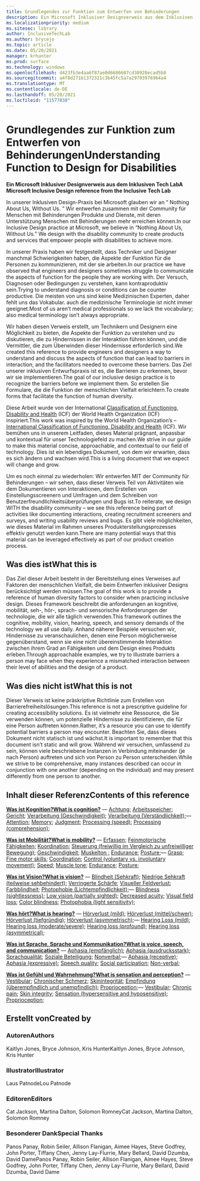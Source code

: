 ```yaml
---
title: Grundlegendes zur Funktion zum Entwerfen von Behinderungen
description: Ein Microsoft Inklusiver Designverweis aus dem Inklusiven Tech Lab
ms.localizationpriority: medium
ms.sitesec: library
author: InclusiveTechLab
ms.author: brycejo
ms.topic: article
ms.date: 05/20/2021
manager: krhunter
ms.prod: surface
ms.technology: windows
ms.openlocfilehash: d423fb3e4aa6f87ae0d6686607cd30920ecad5b8
ms.sourcegitcommit: a4f8d271b1372321c3b45fc5a7a29703976964a4
ms.translationtype: MT
ms.contentlocale: de-DE
ms.lasthandoff: 05/20/2021
ms.locfileid: "11577838"
---
```

# <a name="understanding-function-to-design-for-disabilities"></a><span data-ttu-id="dd9f7-103">Grundlegendes zur Funktion zum Entwerfen von Behinderungen</span><span class="sxs-lookup"><span data-stu-id="dd9f7-103">Understanding Function to Design for Disabilities</span></span>
**<span data-ttu-id="dd9f7-104">Ein Microsoft Inklusiver Designverweis aus dem Inklusiven Tech Lab</span><span class="sxs-lookup"><span data-stu-id="dd9f7-104">A Microsoft Inclusive Design reference from the Inclusive Tech Lab</span></span>**

<span data-ttu-id="dd9f7-105">In unserer Inklusiven Design-Praxis bei Microsoft glauben wir an &ldquo; Nothing About Us, Without Us. &rdquo; Wir entwerfen zusammen mit der Community für Menschen mit Behinderungen Produkte und Dienste, mit deren Unterstützung Menschen mit Behinderungen mehr erreichen können.</span><span class="sxs-lookup"><span data-stu-id="dd9f7-105">In our Inclusive Design practice at Microsoft, we believe in &ldquo;Nothing About Us, Without Us.&rdquo; We design with the disability community to create products and services that empower people with disabilities to achieve more.</span></span> 

<span data-ttu-id="dd9f7-106">In unserer Praxis haben wir festgestellt, dass Techniker und Designer manchmal Schwierigkeiten haben, die Aspekte der Funktion für die Personen zu kommunizieren, mit der sie arbeiten.</span><span class="sxs-lookup"><span data-stu-id="dd9f7-106">In our practice we have observed that engineers and designers sometimes struggle to communicate the aspects of function for the people they are working with.</span></span> <span data-ttu-id="dd9f7-107">Der Versuch, Diagnosen oder Bedingungen zu verstehen, kann kontraproduktiv sein.</span><span class="sxs-lookup"><span data-stu-id="dd9f7-107">Trying to understand diagnosis or conditions can be counter productive.</span></span> <span data-ttu-id="dd9f7-108">Die meisten von uns sind keine Medizinischen Experten, daher fehlt uns das Vokabular. auch die medizinische Terminologie ist nicht immer geeignet.</span><span class="sxs-lookup"><span data-stu-id="dd9f7-108">Most of us aren’t medical professionals so we lack the vocabulary; also medical terminology isn’t always appropriate.</span></span>

<span data-ttu-id="dd9f7-109">Wir haben diesen Verweis erstellt, um Technikern und Designern eine Möglichkeit zu bieten, die Aspekte der Funktion zu verstehen und zu diskutieren, die zu Hindernissen in der Interaktion führen können, und die Vermittler, die zum Überwinden dieser Hindernisse erforderlich sind.</span><span class="sxs-lookup"><span data-stu-id="dd9f7-109">We created this reference to provide engineers and designers a way to understand and discuss the aspects of function that can lead to barriers in interaction, and the facilitators needed to overcome these barriers.</span></span> <span data-ttu-id="dd9f7-110">Das Ziel unserer inklusiven Entwurfspraxis ist es, die Barrieren zu erkennen, bevor wir sie implementieren.</span><span class="sxs-lookup"><span data-stu-id="dd9f7-110">The goal of our inclusive design practice is to recognize the barriers before we implement them.</span></span> <span data-ttu-id="dd9f7-111">So erstellen Sie Formulare, die die Funktion der menschlichen Vielfalt erleichtern.</span><span class="sxs-lookup"><span data-stu-id="dd9f7-111">To create forms that facilitate the function of human diversity.</span></span>

<span data-ttu-id="dd9f7-112">Diese Arbeit wurde von der International [Classification of Functioning, Disability and Health](https://www.who.int/standards/classifications/international-classification-of-functioning-disability-and-health) (ICF) der World Health Organization (ICF) inspiriert.</span><span class="sxs-lookup"><span data-stu-id="dd9f7-112">This work was inspired by the World Health Organization’s – [International Classification of Functioning, Disability and Health](https://www.who.int/standards/classifications/international-classification-of-functioning-disability-and-health) (ICF).</span></span> <span data-ttu-id="dd9f7-113">Wir bemühen uns in unserem Leitfaden, dieses Material prägnant, anpassbar und kontextual für unser Technologiefeld zu machen.</span><span class="sxs-lookup"><span data-stu-id="dd9f7-113">We strive in our guide to make this material concise, approachable, and contextual to our field of technology.</span></span> <span data-ttu-id="dd9f7-114">Dies ist ein lebendiges Dokument, von dem wir erwarten, dass es sich ändern und wachsen wird.</span><span class="sxs-lookup"><span data-stu-id="dd9f7-114">This is a living document that we expect will change and grow.</span></span>

<span data-ttu-id="dd9f7-115">Um es noch einmal zu wiederholen: Wir entwerfen MIT der Community für Behinderungen – wir sehen, dass dieser Verweis Teil von Aktivitäten wie dem Dokumentieren von Interaktionen, dem Erstellen von Einstellungsscreenern und Umfragen und dem Schreiben von Benutzerfreundlichkeitsüberprüfungen und Bugs ist.</span><span class="sxs-lookup"><span data-stu-id="dd9f7-115">To reiterate, we design WITH the disability community – we see this reference being part of activities like documenting interactions, creating recruitment screeners and surveys, and writing usability reviews and bugs.</span></span> <span data-ttu-id="dd9f7-116">Es gibt viele möglichkeiten, wie dieses Material im Rahmen unseres Produkterstellungsprozesses effektiv genutzt werden kann.</span><span class="sxs-lookup"><span data-stu-id="dd9f7-116">There are many potential ways that this material can be leveraged effectively as part of our product creation process.</span></span>

## <a name="what-this-is"></a><span data-ttu-id="dd9f7-117">Was dies ist</span><span class="sxs-lookup"><span data-stu-id="dd9f7-117">What this is</span></span>

<span data-ttu-id="dd9f7-118">Das Ziel dieser Arbeit besteht in der Bereitstellung eines Verweises auf Faktoren der menschlichen Vielfalt, die beim Entwerfen inklusiver Designs berücksichtigt werden müssen.</span><span class="sxs-lookup"><span data-stu-id="dd9f7-118">The goal of this work is to provide a reference of human diversity factors to consider when practicing inclusive design.</span></span> <span data-ttu-id="dd9f7-119">Dieses Framework beschreibt die anforderungen an kognitive, mobilität, seh-, hör-, sprach- und sensorische Anforderungen der technologie, die wir alle täglich verwenden.</span><span class="sxs-lookup"><span data-stu-id="dd9f7-119">This framework outlines the cognitive, mobility, vision, hearing, speech, and sensory demands of the technology we all use daily.</span></span> <span data-ttu-id="dd9f7-120">Anhand näherer Beispiele versuchen wir, Hindernisse zu veranschaulichen, denen eine Person möglicherweise gegenüberstand, wenn sie eine nicht übereinstimmende Interaktion zwischen ihrem Grad an Fähigkeiten und dem Design eines Produkts erleben.</span><span class="sxs-lookup"><span data-stu-id="dd9f7-120">Through approachable examples, we try to illustrate barriers a person may face when they experience a mismatched interaction between their level of abilities and the design of a product.</span></span>

## <a name="what-this-is-not"></a><span data-ttu-id="dd9f7-121">Was dies nicht ist</span><span class="sxs-lookup"><span data-stu-id="dd9f7-121">What this is not</span></span>

<span data-ttu-id="dd9f7-122">Dieser Verweis ist keine präskriptive Richtlinie zum Erstellen von Barrierefreiheitslösungen.</span><span class="sxs-lookup"><span data-stu-id="dd9f7-122">This reference is not a prescriptive guideline for creating accessibility solutions.</span></span> <span data-ttu-id="dd9f7-123">Es ist vielmehr eine Ressource, die Sie verwenden können, um potenzielle Hindernisse zu identifizieren, die für eine Person auftreten können.</span><span class="sxs-lookup"><span data-stu-id="dd9f7-123">Rather, it’s a resource you can use to identify potential barriers a person may encounter.</span></span> <span data-ttu-id="dd9f7-124">Beachten Sie, dass dieses Dokument nicht statisch ist und wächst.</span><span class="sxs-lookup"><span data-stu-id="dd9f7-124">It is important to remember that this document isn’t static and will grow.</span></span> <span data-ttu-id="dd9f7-125">Während wir versuchen, umfassend zu sein, können viele beschriebene Instanzen in Verbindung miteinander (je nach Person) auftreten und sich von Person zu Person unterscheiden.</span><span class="sxs-lookup"><span data-stu-id="dd9f7-125">While we strive to be comprehensive, many instances described can occur in conjunction with one another (depending on the individual) and may present differently from one person to another.</span></span>

## <a name="contents-of-this-reference"></a><span data-ttu-id="dd9f7-126">Inhalt dieser Referenz</span><span class="sxs-lookup"><span data-stu-id="dd9f7-126">Contents of this reference</span></span>

**[<span data-ttu-id="dd9f7-127">Was ist Kognition?</span><span class="sxs-lookup"><span data-stu-id="dd9f7-127">What is cognition?</span></span>](cognition.md)** <span data-ttu-id="dd9f7-128">— [Achtung;](cognition-attention.md) [Arbeitsspeicher](cognition-memory.md); [Gericht](cognition-judgment.md); [Verarbeitung (Geschwindigkeit)](cognition-processing-speed.md); [Verarbeitung (Verständlichkeit)](cognition-processing-comprehension.md);</span><span class="sxs-lookup"><span data-stu-id="dd9f7-128">— [Attention](cognition-attention.md); [Memory](cognition-memory.md); [Judgment](cognition-judgment.md); [Processing (speed)](cognition-processing-speed.md); [Processing (comprehension)](cognition-processing-comprehension.md);</span></span> 

**[<span data-ttu-id="dd9f7-129">Was ist Mobilität?</span><span class="sxs-lookup"><span data-stu-id="dd9f7-129">What is mobility?</span></span>](mobility.md)** <span data-ttu-id="dd9f7-130">— [Erfassen](mobility-grasp.md); [Feinmotorische Fähigkeiten;](mobility-fine-motor-skills.md) [Koordination](mobility-coordination.md); [Steuerung (freiwillig im Vergleich zu unfreiwilliger Bewegung)](mobility-control.md); [Geschwindigkeit](mobility-speed.md); [Muskelton ;](mobility-muscle-tone.md) [Endurance](mobility-endurance.md); [Posture](mobility-posture.md);</span><span class="sxs-lookup"><span data-stu-id="dd9f7-130">— [Grasp](mobility-grasp.md); [Fine motor skills](mobility-fine-motor-skills.md); [Coordination](mobility-coordination.md); [Control (voluntary vs. involuntary movement)](mobility-control.md); [Speed](mobility-speed.md); [Muscle tone](mobility-muscle-tone.md); [Endurance](mobility-endurance.md); [Posture](mobility-posture.md);</span></span> 

**[<span data-ttu-id="dd9f7-131">Was ist Vision?</span><span class="sxs-lookup"><span data-stu-id="dd9f7-131">What is vision?</span></span>](vision.md)** <span data-ttu-id="dd9f7-132">— [Blindheit (Sehkraft)](vision-blindness-sightlessness.md); [Niedrige Sehkraft (teilweise sehbehindert)](vision-low-vision-partially-sighted.md); [Verringerte Schärfe](vision-decreased-acuity.md); [Visueller Feldverlust](vision-visual-field-loss.md); [Farbblindheit](vision-color-blindness.md); [Photophobie (Lichtempfindlichkeit)](vision-photophobia-light-sensitivity.md);</span><span class="sxs-lookup"><span data-stu-id="dd9f7-132">— [Blindness (sightlessness)](vision-blindness-sightlessness.md); [Low vision (partially sighted)](vision-low-vision-partially-sighted.md); [Decreased acuity](vision-decreased-acuity.md); [Visual field loss](vision-visual-field-loss.md); [Color blindness](vision-color-blindness.md); [Photophobia (light sensitivity)](vision-photophobia-light-sensitivity.md);</span></span> 

**[<span data-ttu-id="dd9f7-133">Was hört?</span><span class="sxs-lookup"><span data-stu-id="dd9f7-133">What is hearing?</span></span>](hearing.md)** <span data-ttu-id="dd9f7-134">— [Hörverlust (mild)](hearing-mild.md); [Hörverlust (mittel/schwer)](hearing-moderate-severe.md); [Hörverlust (tiefgründig)](hearing-profound.md); [Hörverlust (asymmetrisch)](hearing-asymmetrical.md);</span><span class="sxs-lookup"><span data-stu-id="dd9f7-134">— [Hearing Loss (mild)](hearing-mild.md); [Hearing loss (moderate/severe)](hearing-moderate-severe.md); [Hearing loss (profound)](hearing-profound.md); [Hearing loss (asymmetrical)](hearing-asymmetrical.md);</span></span> 

**[<span data-ttu-id="dd9f7-135">Was ist Sprache, Sprache und Kommunikation?</span><span class="sxs-lookup"><span data-stu-id="dd9f7-135">What is voice, speech, and communication?</span></span>](voice-speech-communication.md)** <span data-ttu-id="dd9f7-136">— [Aphasia (empfänglich)](voice-speech-communication-aphasia-receptive.md); [Aphasia (ausdrucksstark)](voice-speech-communication-aphasia-expressive.md); [Sprachqualität](voice-speech-communication-speech-quality.md); [Soziale Beteiligung;](voice-speech-communication-social-participation.md) [Nonverbal](voice-speech-communication-non-verbal.md);</span><span class="sxs-lookup"><span data-stu-id="dd9f7-136">— [Aphasia (receptive)](voice-speech-communication-aphasia-receptive.md); [Aphasia (expressive)](voice-speech-communication-aphasia-expressive.md); [Speech quality](voice-speech-communication-speech-quality.md); [Social participation](voice-speech-communication-social-participation.md); [Non-verbal](voice-speech-communication-non-verbal.md);</span></span> 

**[<span data-ttu-id="dd9f7-137">Was ist Gefühl und Wahrnehmung?</span><span class="sxs-lookup"><span data-stu-id="dd9f7-137">What is sensation and perception?</span></span>](sensation-perception.md)** <span data-ttu-id="dd9f7-138">— [Vestibular](sensation-perception-vestibular.md); [Chronischer Schmerz;](sensation-perception-chronic-pain.md) [Skinintegrität](sensation-perception-skin-integrity.md); [Empfindung (überempfindlich und unempfindlich)](sensation-perception-sensation.md); [Proprioception](sensation-perception-proprioception.md);</span><span class="sxs-lookup"><span data-stu-id="dd9f7-138">— [Vestibular](sensation-perception-vestibular.md); [Chronic pain](sensation-perception-chronic-pain.md); [Skin integrity](sensation-perception-skin-integrity.md); [Sensation (hypersensitive and hyposensitive)](sensation-perception-sensation.md); [Proprioception](sensation-perception-proprioception.md);</span></span> 

## <a name="created-by"></a><span data-ttu-id="dd9f7-139">Erstellt von</span><span class="sxs-lookup"><span data-stu-id="dd9f7-139">Created by</span></span>

### <a name="authors"></a><span data-ttu-id="dd9f7-140">Autoren</span><span class="sxs-lookup"><span data-stu-id="dd9f7-140">Authors</span></span>
<span data-ttu-id="dd9f7-141">Kaitlyn Jones, Bryce Johnson, Kris Hunter</span><span class="sxs-lookup"><span data-stu-id="dd9f7-141">Kaitlyn Jones, Bryce Johnson, Kris Hunter</span></span>

### <a name="illustrator"></a><span data-ttu-id="dd9f7-142">Illustrator</span><span class="sxs-lookup"><span data-stu-id="dd9f7-142">Illustrator</span></span>
<span data-ttu-id="dd9f7-143">Laus Patnode</span><span class="sxs-lookup"><span data-stu-id="dd9f7-143">Lou Patnode</span></span>

### <a name="editors"></a><span data-ttu-id="dd9f7-144">Editoren</span><span class="sxs-lookup"><span data-stu-id="dd9f7-144">Editors</span></span>
<span data-ttu-id="dd9f7-145">Cat Jackson, Martina Dalton, Solomon Romney</span><span class="sxs-lookup"><span data-stu-id="dd9f7-145">Cat Jackson, Martina Dalton, Solomon Romney</span></span>

### <a name="special-thanks"></a><span data-ttu-id="dd9f7-146">Besonderer Dank</span><span class="sxs-lookup"><span data-stu-id="dd9f7-146">Special Thanks</span></span>
<span data-ttu-id="dd9f7-147">Panos Panay, Robin Seiler, Allison Flanigan, Aimee Hayes, Steve Godfrey, John Porter, Tiffany Chen, Jenny Lay-Flurrie, Mary Bellard, David Dzumba, David Dame</span><span class="sxs-lookup"><span data-stu-id="dd9f7-147">Panos Panay, Robin Seiler, Allison Flanigan, Aimee Hayes, Steve Godfrey, John Porter, Tiffany Chen, Jenny Lay-Flurrie, Mary Bellard, David Dzumba, David Dame</span></span>


[comment]: # (Fußzeile enthalten)
